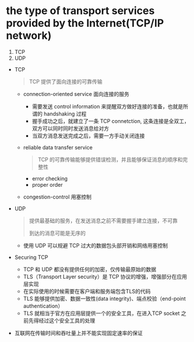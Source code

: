 # the type of transport services provided by the Internet(TCP/IP network)
1. TCP
2. UDP

- TCP

  > TCP 提供了面向连接的可靠传输

  - connection-oriented service 面向连接的服务

    - 需要发送 control information 来提醒双方做好连接的准备，也就是所谓的 handshaking 过程
    - 握手成功之后，就建立了一条 TCP connetction, 这条连接是全双工，双方可以同时同时发送消息给对方
    - 当双方消息发送完成之后，需要一方手动关闭连接

  - reliable data transfer service

    > TCP 的可靠传输能够提供错误检测，并且能够保证消息的顺序和完整性

    - error checking
    - proper order

  - congestion-control 用塞控制

- UDP

  > 提供最基础的服务，在发送消息之前不需要握手建立连接，不可靠
  >
  > 到达的消息可能是无序的

  - 使用 UDP 可以规避 TCP 过大的数据包头部开销和网络用塞控制

- Securing TCP

  - TCP 和 UDP 都没有提供任何的加密，仅传输最原始的数据
  - TLS（Transport Layer security）是 TCP 协议的增强，增强部分在应用层实现
  - 在实际使用的时候需要在客户端和服务端包含TLS的代码
  - TLS 能够提供加密、数据一致性(data integrity)、端点校验（end-point authentication）
  - TLS 就相当于官方在应用层提供一个的安全工具，在进入TCP socket 之前先得经过这个安全工具的处理


- 互联网在传输时间和吞吐量上并不能实现固定速率的保证